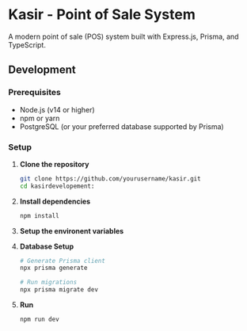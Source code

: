 # Kasir - Point of Sale System

A modern point of sale (POS) system built with Express.js, Prisma, and TypeScript.

## Development

### Prerequisites

- Node.js (v14 or higher)
- npm or yarn
- PostgreSQL (or your preferred database supported by Prisma)

### Setup

1. **Clone the repository**

   ```bash
   git clone https://github.com/yourusername/kasir.git
   cd kasirdevelopement:
   ```

2. **Install dependencies**

   ```bash
   npm install
   ```

3. **Setup the environent variables**

4. **Database Setup**

   ```bash
   # Generate Prisma client
   npx prisma generate

   # Run migrations
   npx prisma migrate dev
   ```

5. **Run**
   ```bash
   npm run dev
   ```
